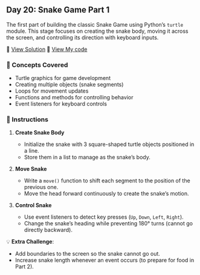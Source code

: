 ## Day 20: Snake Game Part 1  
The first part of building the classic Snake Game using Python’s `turtle` module. This stage focuses on creating the snake body, moving it across the screen, and controlling its direction with keyboard inputs.

📄 [View Solution](solution/solution.py) 📄 [View My code](my_code/d20.py)   

### 🧠 Concepts Covered
- Turtle graphics for game development  
- Creating multiple objects (snake segments)  
- Loops for movement updates  
- Functions and methods for controlling behavior  
- Event listeners for keyboard controls  

### 📝 Instructions
1. **Create Snake Body**  
   - Initialize the snake with 3 square-shaped turtle objects positioned in a line.  
   - Store them in a list to manage as the snake’s body.  

2. **Move Snake**  
   - Write a `move()` function to shift each segment to the position of the previous one.  
   - Move the head forward continuously to create the snake’s motion.  

3. **Control Snake**  
   - Use event listeners to detect key presses (`Up`, `Down`, `Left`, `Right`).  
   - Change the snake’s heading while preventing 180° turns (cannot go directly backward).  

💡 **Extra Challenge**:
- Add boundaries to the screen so the snake cannot go out.  
- Increase snake length whenever an event occurs (to prepare for food in Part 2).  


